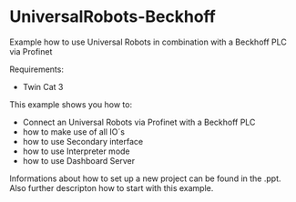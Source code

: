 # UniversalRobots-Beckhoff
Example how to use Universal Robots in combination with a Beckhoff PLC via Profinet

Requirements:
- Twin Cat 3

This example shows you how to:

- Connect an Universal Robots via Profinet with a Beckhoff PLC
- how to make use of all IO´s
- how to use Secondary interface
- how to use Interpreter mode
- how to use Dashboard Server

Informations about how to set up a new project can be found in the .ppt.
Also further descripton how to start with this example.
